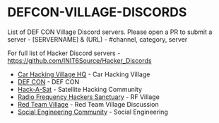 # DEFCON-VILLAGE-DISCORDS 

List of DEF CON Village Discord servers. Please open a PR to submit a server - [SERVERNAME] & (URL) - #channel, category, server

For full list of Hacker Discord servers - https://github.com/INIT6Source/Hacker_Discords

- [Car Hacking Village HQ](https://discord.gg/JWCCTAM) - Car Hacking Village
- [DEF CON](https://discord.gg/defcon) - DEF CON
- [Hack-A-Sat](https://hackasat.com/) - Satellite Hacking Community
- [Radio Frequency Hackers Sanctuary](https://discord.gg/VtMthU8ash) - RF Village
- [Red Team Village](https://discord.gg/redteamvillage) - Red Team Village Discussion
- [Social Engineering Community](https://discord.gg/uzKP5XBpeH) - Social Engineering
